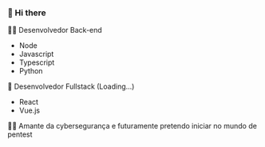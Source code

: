 ###  👋 Hi there

👨‍💻 Desenvolvedor Back-end
 - Node
 - Javascript
 - Typescript
 - Python
 
🚀 Desenvolvedor Fullstack (Loading...)
 - React
 - Vue.js

🐱‍💻 Amante da cybersegurança e futuramente pretendo iniciar no mundo de pentest
